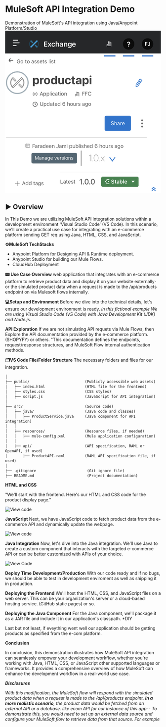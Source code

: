 # MuleSoft API Integration Demo
Demonstration of MuleSoft's API integration using Java/Anypoint Platform/Studio
![Deployed](https://github.com/faradeen-ja/MuleSoftJavaAPIDemo/blob/544405559677a3e8f88356cddc5aaad2a02db193/1FD5C787-0187-4F25-B3A7-0CFEDB8F40BD.jpeg)

## ▶️ Overview
In This Demo we are utilizing MuleSoft API integration solutions within a development environment  'Visual Studio Code' (VS Code). In this scenario, we'll create a practical use case for integrating with an e-commerce platform sending GET req using Java, HTML, CSS, and JavaScript.

**⚙️MuleSoft TechStacks**
- Anypoint Platform for Designing API & Runtime deployment.
- Anypoint Studio for building our Mule Flows.
- CloudHub Deployment
  
**📟 Use Case Overview**
web application that integrates with an e-commerce platform to retrieve product data and display it on your website externally- 
or the simulated product data when a request is made to the /api/products endpoint on via Mulesoft flows internally. 

**💻Setup and Environment**
Before we dive into the technical details, let's ensure our development environment is ready. *In this fictional example We are using Visual Studio Code (VS Code) with Java Development Kit (JDK) and Node.js.*


**API Exploration**
If we are not simulating API requets via Mule Flows, then Explore the API documentation provided by the e-commerce platform. (SHOPYFY) or others. "This documentation defines the endpoints, request/response structures, and MuleSoft Flow internal authentication methods.


**🗂VS Code File/Folder Structure**
The necessary folders and files for our integration.

```ProductIntegration/                 (Root folder for your project)
│
├── public/                         (Publicly accessible web assets)
│   ├── index.html                  (HTML file for the frontend)
│   ├── styles.css                  (CSS styles)
│   ├── script.js                   (JavaScript for API integration)
│
├── src/                            (Source code)
│   ├── java/                       (Java code and classes)
│   │   ├── ProductService.java     (Java component for API integration)
│   │
│   ├── resources/                  (Resource files, if needed)
│   │   ├── mule-config.xml         (Mule application configuration)
│   │
│   ├── api/                        (API specification, RAML or OpenAPI, if used)
│       ├── ProductAPI.raml         (RAML API specification file, if used)
│
├── .gitignore                       (Git ignore file)
├── README.md                        (Project documentation)

```


**HTML and CSS**

"We'll start with the frontend. Here's our HTML and CSS code for the product display page."


![View code](https://github.com/faradeen-ja/MuleSoftJavaAPIDemo/tree/622845bea268336877fa10c245ac454caa331b8f/public)

**JavaScript**
Next, we have JavaScript code to fetch product data from the e-commerce API and dynamically update the webpage.

![View code](https://github.com/faradeen-ja/MuleSoftJavaAPIDemo/tree/622845bea268336877fa10c245ac454caa331b8f/public)



**Java Integration**
Now, let's dive into the Java integration. We'll use Java to create a custom component that interacts with the targeted e-commerce API or can be better customized with APIs of your choice.

![View Code](https://github.com/faradeen-ja/MuleSoftJavaAPIDemo/tree/d078bb46c1cf08037aab3dc6db68adc4b1674752/resources)



**Deploy Time**
**Development/Production**
With our code ready and if no bugs, we should be able to test in development enviroment as well as shipping it in production. 

**Deploying the Frontend**
We'll host the HTML, CSS, and JavaScript files on a web server. This can be your organization's server or a cloud-based hosting service. (GitHub static pages) or so. 

**Deploying the Java Component**
For the Java component, we'll package it as a JAR file and include it in our application's classpath. *DIY

Last but not least, if eveything went well our application should be getting products as specified from the e-com platform. 

**Conclusion**

In conclusion, this demonstration illustrates how MuleSoft API integration can seamlessly empower your development workflow, whether you're working with Java, HTML, CSS, or JavaScript other supported languages or frameworks. It provides a comprehensive overview of how MuleSoft can enhance the development workflow in a real-world use case.


***Disclosures***

*With this modification, the MuleSoft flow will respond with the simulated product data when a request is made to the /api/products endpoint.
***In a more realistic scenario***, the product data would be fetched from an external API or a database. like ecom API for our instance of this app-- To demonstrate this, you would need to set up an external data source and configure your MuleSoft flow to retrieve data from that source. For example*

